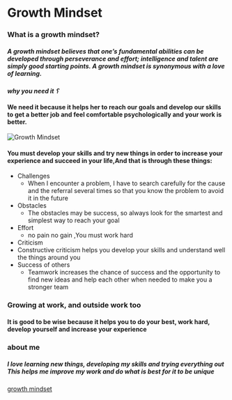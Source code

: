 # Growth Mindset

### What is a growth mindset?
##### A growth mindset believes that one’s fundamental abilities can be developed through perseverance and effort; intelligence and talent are simply good starting points. A growth mindset is synonymous with a love of learning.

***why you need it ؟***
#### We need it because it helps her to reach our goals and develop our skills to get a better job and feel comfortable psychologically and your work is better.

![Growth Mindset](https://up.graaam.com/forums/828197/01565209909.jpg)

#### You must develop your skills and try new things in order to increase your experience and succeed in your life,And that is through these things:
- Challenges
    - When I encounter a problem, I have to search carefully for the cause and the referral several times so that you know the problem to avoid it in the future
- Obstacles
   - The obstacles may be success, so always look for the smartest and simplest way to reach your goal 
-  Effort
   - no pain no gain ,You must work hard 
-  Criticism
  - Constructive criticism helps you develop your skills and understand well the things around you 
-  Success of others
   -  Teamwork increases the chance of success and the opportunity to find new ideas and help each other when needed to make you a stronger team

### Growing at work, and outside work too
#### It is good to be wise because it helps you to do your best, work hard, develop yourself and increase your experience


### about me 
##### I love learning new things, developing my skills and trying everything out This helps me improve my work and do what is best for it to be unique

[growth mindset](https://www.atlassian.com/blog/inside-atlassian/growth-mindset)

